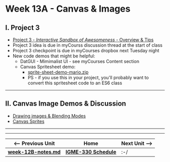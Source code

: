 # Week 13A - Canvas & Images

## I. Project 3
- [Project 3 - *Interactive Sandbox of Awesomeness* - Overview & Tips](../projects/p3-overview-and-tips.md)
- Project 3 idea is due in myCourss discussion thread at the start of class
- Project 3 checkpoint is due in myCourses dropbox next Tuesday night
- New code demos that might be helpful:
  - DatGUI - Mimimalist UI - see myCourses Content section
  - Canvas Spritesheet demo:
    - [sprite-sheet-demo-mario.zip](https://github.com/tonethar/IGME-330-Master/blob/master/notes/_files/sprite-sheet-demo-mario.zip)
    - PS - if you use this in your project, you'll probably want to convert this spritesheet code to an ES6 class

<hr>

## II. Canvas Image Demos & Discussion

- [Drawing images & Blending Modes](https://github.com/tonethar/IGME-330-Master/blob/master/notes/canvas-5.md)
- [Canvas Sprites](https://github.com/tonethar/IGME-330-Master/blob/master/notes/canvas-6.md)

<hr><hr>

| <-- Previous Unit | Home | Next Unit -->
| --- | --- | --- 
| [**week-12B-notes.md**](week-12B-notes.md)     |  [**IGME-330 Schedule**](../schedule.md) | :-/
